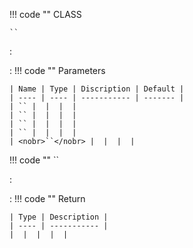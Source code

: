 !!! code ""
    <span style="color:var(--class-color)">CLASS</span>
    
    ``

: 

: !!! code ""
        Parameters

    | Name | Type | Discription | Default |
    | ---- | ---- | ----------- | ------- |    
    | `` |  |  |  |
    | `` |  |  |  |
    | `` |  |  |  |
    | `` |  |  |  |
    | <nobr>``</nobr> |  |  |  |

!!! code ""
    ``

: 

: !!! code ""
        Return

    | Type | Description |
    | ---- | ----------- |
    |  |  |  |  |